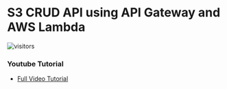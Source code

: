 # S3 CRUD API using API Gateway and AWS Lambda

![visitors](https://visitor-badge.glitch.me/badge?page_id=jacksonyuan-yt.s3-crud-api-gateway)

### Youtube Tutorial
* [Full Video Tutorial](https://youtu.be/Too-U4bcJEs)
